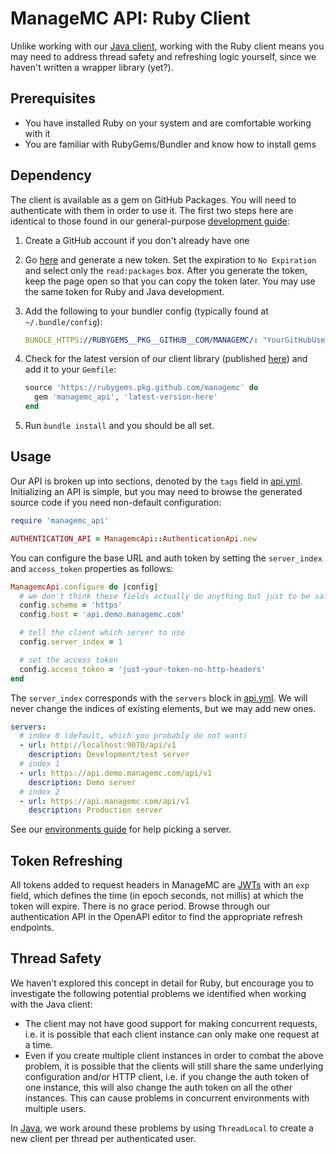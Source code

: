 # ManageMC API: Ruby Client

Unlike working with our [Java client](JAVA_CLIENT.md), working with the Ruby client means you may need to address thread safety and refreshing logic yourself, since we haven't written a wrapper library (yet?).

## Prerequisites

- You have installed Ruby on your system and are comfortable working with it
- You are familiar with RubyGems/Bundler and know how to install gems

## Dependency

The client is available as a gem on GitHub Packages. You will need to authenticate with them in order to use it. The first two steps here are identical to those found in our general-purpose [development guide](../docs/DEVELOPMENT_GUIDE.md):

1. Create a GitHub account if you don't already have one
2. Go [here](https://github.com/settings/tokens) and generate a new token. Set the expiration to `No Expiration` and select only the `read:packages` box. After you generate the token, keep the page open so that you can copy the token later. You may use the same token for Ruby and Java development.
3. Add the following to your bundler config (typically found at `~/.bundle/config`):

   ```yaml
   BUNDLE_HTTPS://RUBYGEMS__PKG__GITHUB__COM/MANAGEMC/: "YourGitHubUsername:ghp_therestofyourtoken"
   ```

4. Check for the latest version of our client library (published [here](https://github.com/ManageMC/ManageMC/packages/1605055)) and add it to your `Gemfile`:

   ```ruby
   source 'https://rubygems.pkg.github.com/managemc' do
     gem 'managemc_api', 'latest-version-here'
   end
   ```

5. Run `bundle install` and you should be all set.

## Usage

Our API is broken up into sections, denoted by the `tags` field in [api.yml](../api/api.yml). Initializing an API is simple, but you may need to browse the generated source code if you need non-default configuration:

```ruby
require 'managemc_api'

AUTHENTICATION_API = ManagemcApi::AuthenticationApi.new
```

You can configure the base URL and auth token by setting the `server_index` and `access_token` properties as follows:

```ruby
ManagemcApi.configure do |config|
  # we don't think these fields actually do anything but just to be safe...
  config.scheme = 'https'
  config.host = 'api.demo.managemc.com'

  # tell the client which server to use
  config.server_index = 1

  # set the access token
  config.access_token = 'just-your-token-no-http-headers'
end
```

The `server_index` corresponds with the `servers` block in [api.yml](../api/api.yml). We will never change the indices of existing elements, but we may add new ones.

```yaml
servers:
  # index 0 (default, which you probably do not want)
  - url: http://localhost:9070/api/v1
    description: Development/test server
  # index 1
  - url: https://api.demo.managemc.com/api/v1
    description: Demo server
  # index 2
  - url: https://api.managemc.com/api/v1
    description: Production server
```

See our [environments guide](../docs/ENVIRONMENTS.md) for help picking a server.

## Token Refreshing

All tokens added to request headers in ManageMC are [JWTs](https://jwt.io/introduction) with an `exp` field, which defines the time (in epoch seconds, not millis) at which the token will expire. There is no grace period. Browse through our authentication API in the OpenAPI editor to find the appropriate refresh endpoints.

## Thread Safety

We haven't explored this concept in detail for Ruby, but encourage you to investigate the following potential problems we identified when working with the Java client:

- The client may not have good support for making concurrent requests, i.e. it is possible that each client instance can only make one request at a time.
- Even if you create multiple client instances in order to combat the above problem, it is possible that the clients will still share the same underlying configuration and/or HTTP client, i.e. if you change the auth token of one instance, this will also change the auth token on all the other instances. This can cause problems in concurrent environments with multiple users.

In [Java](../libs/api-wrapper/src/main/java/com/managemc/api/wrapper/ClientProvider.java), we work around these problems by using `ThreadLocal` to create a new client per thread per authenticated user.
